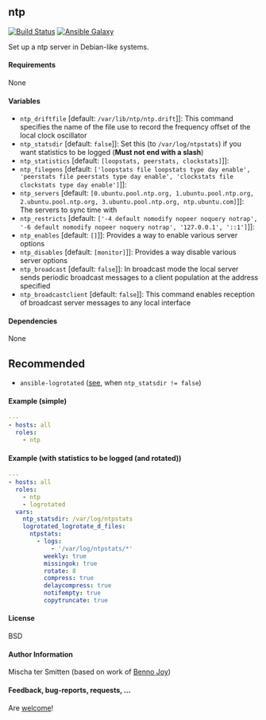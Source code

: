 ## ntp

[![Build Status](https://travis-ci.org/Oefenweb/ansible-ntp.svg?branch=master)](https://travis-ci.org/Oefenweb/ansible-ntp) [![Ansible Galaxy](http://img.shields.io/badge/ansible--galaxy-ntp-blue.svg)](https://galaxy.ansible.com/tersmitten/ntp)

Set up a ntp server in Debian-like systems.

#### Requirements

None

#### Variables

 * `ntp_driftfile` [default: `/var/lib/ntp/ntp.drift`]]: This command specifies the name of the file use to record the frequency offset of the local clock oscillator
 * `ntp_statsdir` [default: `false`]]: Set this (to `/var/log/ntpstats`) if you want statistics to be logged (**Must not end with a slash**)
 * `ntp_statistics` [default: `[loopstats, peerstats, clockstats]`]]:
 * `ntp_filegens` [default: `['loopstats file loopstats type day enable', 'peerstats file peerstats type day enable', 'clockstats file clockstats type day enable']`]]:
 * `ntp_servers` [default: `[0.ubuntu.pool.ntp.org, 1.ubuntu.pool.ntp.org, 2.ubuntu.pool.ntp.org, 3.ubuntu.pool.ntp.org, ntp.ubuntu.com]`]]: The servers to sync time with
 * `ntp_restricts` [default: `['-4 default nomodify nopeer noquery notrap', '-6 default nomodify nopeer noquery notrap', '127.0.0.1', '::1']`]]:
 * `ntp_enables` [default: `[]`]]: Provides a way to enable various server options
 * `ntp_disables` [default: `[monitor]`]]: Provides a way disable various server options
 * `ntp_broadcast` [default: `false`]]: In broadcast mode the local server sends periodic broadcast messages to a client population at the address specified
 * `ntp_broadcastclient` [default: `false`]]: This command enables reception of broadcast server messages to any local interface

#### Dependencies

None

## Recommended

* `ansible-logrotated` ([see](https://github.com/Oefenweb/ansible-logrotated), when `ntp_statsdir != false`)

#### Example (simple)

```yaml
---
- hosts: all
  roles:
    - ntp
```

#### Example (with statistics to be logged (and rotated))

```yaml
---
- hosts: all
  roles:
    - ntp
    - logrotated
  vars:
    ntp_statsdir: /var/log/ntpstats
    logrotated_logrotate_d_files:
      ntpstats:
        - logs:
            - '/var/log/ntpstats/*'
          weekly: true
          missingok: true
          rotate: 8
          compress: true
          delaycompress: true
          notifempty: true
          copytruncate: true
```

#### License

BSD

#### Author Information

Mischa ter Smitten (based on work of [Benno Joy](https://github.com/bennojoy))

#### Feedback, bug-reports, requests, ...

Are [welcome](https://github.com/Oefenweb/ansible-ntp/issues)!
